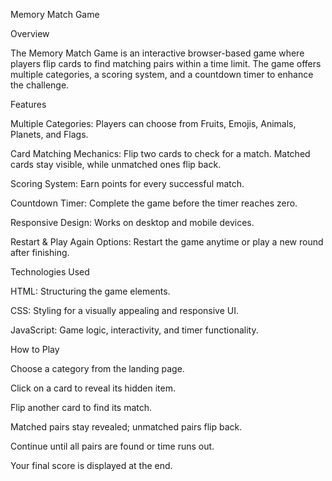 Memory Match Game

Overview

The Memory Match Game is an interactive browser-based game where players flip cards to find matching pairs within a time limit. The game offers multiple categories, a scoring system, and a countdown timer to enhance the challenge.

Features

Multiple Categories: Players can choose from Fruits, Emojis, Animals, Planets, and Flags.

Card Matching Mechanics: Flip two cards to check for a match. Matched cards stay visible, while unmatched ones flip back.

Scoring System: Earn points for every successful match.

Countdown Timer: Complete the game before the timer reaches zero.

Responsive Design: Works on desktop and mobile devices.

Restart & Play Again Options: Restart the game anytime or play a new round after finishing.

Technologies Used

HTML: Structuring the game elements.

CSS: Styling for a visually appealing and responsive UI.

JavaScript: Game logic, interactivity, and timer functionality.

How to Play

Choose a category from the landing page.

Click on a card to reveal its hidden item.

Flip another card to find its match.

Matched pairs stay revealed; unmatched pairs flip back.

Continue until all pairs are found or time runs out.

Your final score is displayed at the end.
